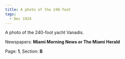 ```yaml
---  
title: A photo of the 240-foot  
tags:  
  - Dec 1924  
---  
```

  
A photo of the 240-foot yacht Vanadis.  
  
Newspapers: **Miami Morning News or The Miami Herald**  
  
Page: **1**, Section: **B** 
